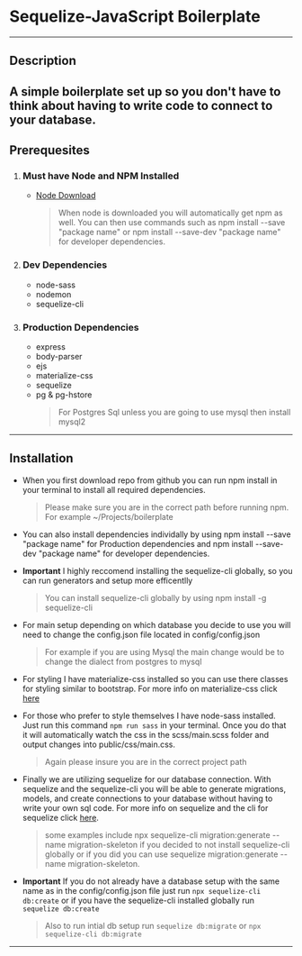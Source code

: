 # Sequelize-JavaScript Boilerplate

---

## Description

## A simple boilerplate set up so you don't have to think about having to write code to connect to your database.

## Prerequesites

1. ### Must have Node and NPM Installed

   - [Node Download](https://nodejs.org/en/download/)
     > When node is downloaded you will automatically get npm as well. You can then use commands such as npm install --save "package name" or npm install --save-dev "package name" for developer dependencies.

2. ### Dev Dependencies
   - node-sass
   - nodemon
   - sequelize-cli
3. ### Production Dependencies
   - express
   - body-parser
   - ejs
   - materialize-css
   - sequelize
   - pg & pg-hstore
     > For Postgres Sql unless you are going to use mysql then install mysql2

---

## Installation

- When you first download repo from github you can run npm install in your terminal to install all required dependencies.

  > Please make sure you are in the correct path before running npm. For example ~/Projects/boilerplate

- You can also install dependencies individally by using npm install --save "package name" for Production dependencies and npm install --save-dev "package name" for developer dependencies.

- **Important** I highly reccomend installing the sequelize-cli globally, so you can run generators and setup more efficentlly

  > You can install sequelize-cli globally by using npm install -g sequelize-cli

- For main setup depending on which database you decide to use you will need to change the config.json file located in config/config.json

  > For example if you are using Mysql the main change would be to change the dialect from postgres to mysql

- For styling I have materialize-css installed so you can use there classes for styling similar to bootstrap. For more info on materialize-css click [here](https://materializecss.com/)

- For those who prefer to style themselves I have node-sass installed. Just run this command `npm run sass` in your terminal. Once you do that it will automatically watch the css in the scss/main.scss folder and output changes into public/css/main.css.

  > Again please insure you are in the correct project path

- Finally we are utilizing sequelize for our database connection. With sequelize and the sequelize-cli you will be able to generate migrations, models, and create connections to your database without having to write your own sql code. For more info on sequelize and the cli for sequelize click [here](https://sequelize.org/v5/index.html).

  > some examples include npx sequelize-cli migration:generate --name migration-skeleton if you decided to not install sequelize-cli globally or if you did you can use sequelize migration:generate --name migration-skeleton.

- **Important** If you do not already have a database setup with the same name as in the config/config.json file just run `npx sequelize-cli db:create` or if you have the sequelize-cli installed globally run `sequelize db:create`
  > Also to run intial db setup run `sequelize db:migrate` or `npx sequelize-cli db:migrate`

---
